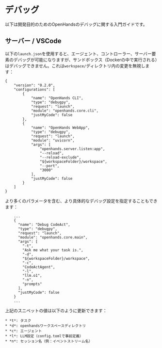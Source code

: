 # デバッグ

以下は開発目的のためのOpenHandsのデバッグに関する入門ガイドです。

## サーバー / VSCode

以下の`launch.json`を使用すると、エージェント、コントローラー、サーバー要素のデバッグが可能になりますが、サンドボックス（Dockerの中で実行される）はデバッグできません。これは`workspace/`ディレクトリ内の変更を無視します：

```
{
    "version": "0.2.0",
    "configurations": [
        {
            "name": "OpenHands CLI",
            "type": "debugpy",
            "request": "launch",
            "module": "openhands.core.cli",
            "justMyCode": false
        },
        {
            "name": "OpenHands WebApp",
            "type": "debugpy",
            "request": "launch",
            "module": "uvicorn",
            "args": [
                "openhands.server.listen:app",
                "--reload",
                "--reload-exclude",
                "${workspaceFolder}/workspace",
                "--port",
                "3000"
            ],
            "justMyCode": false
        }
    ]
}
```

より多くのパラメータを含む、より具体的なデバッグ設定を指定することもできます：

```
    ...
    {
      "name": "Debug CodeAct",
      "type": "debugpy",
      "request": "launch",
      "module": "openhands.core.main",
      "args": [
        "-t",
        "Ask me what your task is.",
        "-d",
        "${workspaceFolder}/workspace",
        "-c",
        "CodeActAgent",
        "-l",
        "llm.o1",
        "-n",
        "prompts"
      ],
      "justMyCode": false
    }
    ...
```

上記のスニペットの値は以下のように更新できます：

    * *t*: タスク
    * *d*: openhandsワークスペースディレクトリ
    * *c*: エージェント
    * *l*: LLM設定（config.tomlで事前定義）
    * *n*: セッション名（例：イベントストリーム名）
